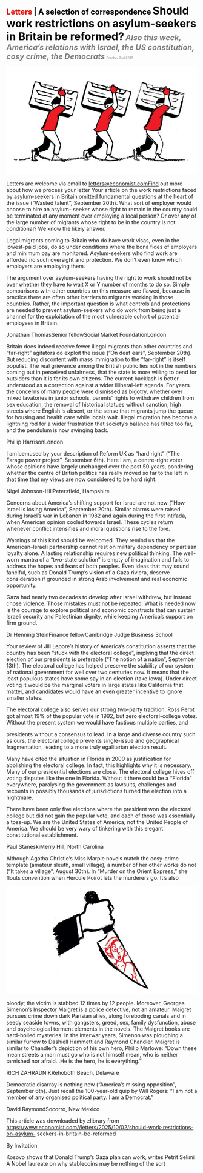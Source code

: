 <span style="color:#E3120B; font-size:14.9pt; font-weight:bold;">Letters</span> <span style="color:#000000; font-size:14.9pt; font-weight:bold;">| A selection of correspondence</span>
<span style="color:#000000; font-size:21.0pt; font-weight:bold;">Should work restrictions on asylum-seekers in Britain be reformed?</span>
<span style="color:#808080; font-size:14.9pt; font-weight:bold; font-style:italic;">Also this week, America’s relations with Israel, the US constitution, cosy crime, the Democrats</span>
<span style="color:#808080; font-size:6.2pt;">October 2nd 2025</span>

![](../images/009_Should_work_restrictions_on_asylum-seekers_in_Britain_be_ref/p0035_img01.jpeg)

Letters are welcome via email to letters@economist.comFind out more about how we process your letter Your article on the work restrictions faced by asylum-seekers in Britain omitted fundamental questions at the heart of the issue (“Wasted talent”, September 20th). What sort of employer would choose to hire an asylum- seeker whose right to remain in the country could be terminated at any moment over employing a local person? Or over any of the large number of migrants whose right to be in the country is not conditional? We know the likely answer.

Legal migrants coming to Britain who do have  work visas, even in the lowest-paid jobs, do so under conditions where the bona fides of employers and minimum pay are monitored. Asylum-seekers who find work are afforded no such oversight and protection. We don’t even know which employers are employing them.

The argument over asylum-seekers having the right to work should not be over whether they have to wait X or Y number of months to do so. Simple comparisons with other countries on this measure are flawed, because in practice there are often other barriers to migrants working in those countries. Rather, the important question is what controls and protections are needed to prevent asylum-seekers who do work from being just a channel for the exploitation of the most vulnerable cohort of potential employees in Britain.

Jonathan ThomasSenior fellowSocial Market FoundationLondon

Britain does indeed receive fewer illegal migrants than other countries and “far-right” agitators do exploit the issue (”On deaf ears”, September 20th). But reducing discontent with mass immigration to the “far-right” is itself populist. The real grievance among the British public lies not in the numbers coming but in perceived unfairness, that the state is more willing to bend for outsiders than it is for its own citizens. The current backlash is better understood as a correction against a wider illiberal-left agenda. For years the concerns of many people were dismissed as bigotry, whether over mixed lavatories in junior schools, parents’ rights to withdraw children from sex education, the removal of historical statues without sanction, high streets where English is absent, or the sense that migrants jump the queue for housing and health care while locals wait. Illegal migration has become a lightning rod for a wider frustration that society’s balance has tilted too far, and the pendulum is now swinging back.

Phillip HarrisonLondon

I am bemused by your description of Reform UK as “hard right” (“The Farage power project”, September 6th). Here I am, a centre-right voter whose opinions have largely unchanged over the past 50 years, pondering whether the centre of British politics has really moved so far to the left in that time that my views are now considered to be hard right.

Nigel Johnson-HillPetersfield, Hampshire

Concerns about America’s shifting support for Israel are not new (“How Israel is losing America”, September 20th). Similar alarms were raised during Israel’s war in Lebanon in 1982 and again during the first intifada, when American opinion cooled towards Israel. These cycles return whenever conflict intensifies and moral questions rise to the fore.

Warnings of this kind should be welcomed. They remind us that the American–Israeli partnership cannot rest on military dependency or partisan loyalty alone. A lasting relationship requires new political thinking. The well-worn mantra of a “two-state solution” is empty of imagination and fails to address the hopes and fears of both peoples. Even ideas that may sound fanciful, such as Donald Trump’s vision of a Gaza riviera, deserve consideration if grounded in strong Arab involvement and real economic opportunity.

Gaza had nearly two decades to develop after Israel withdrew, but instead chose violence. Those mistakes must not be repeated. What is needed now is the courage to explore political and economic constructs that can sustain Israeli security and Palestinian dignity, while keeping America’s support on firm ground.

Dr Henning SteinFinance fellowCambridge Judge Business School

Your review of Jill Lepore’s history of America’s constitution asserts that the country has been “stuck with the electoral college”, implying that the direct election of our presidents is preferable (“The notion of a nation”, September 13th). The electoral college has helped preserve the stability of our system of national government for well over two centuries now. It means that the least populous states have some say in an election (take Iowa). Under direct voting it would be the marginal voters in large states like California that matter, and candidates would have an even greater incentive to ignore smaller states.

The electoral college also serves our strong two-party tradition. Ross Perot got almost 19% of the popular vote in 1992, but zero electoral-college votes. Without the present system we would have factious multiple parties, and

presidents without a consensus to lead. In a large and diverse country such as ours, the electoral college prevents single-issue and geographical fragmentation, leading to a more truly egalitarian election result.

Many have cited the situation in Florida in 2000 as justification for abolishing the electoral college. In fact, this highlights why it is necessary. Many of our presidential elections are close. The electoral college hives off voting disputes like the one in Florida. Without it there could be a “Florida” everywhere, paralysing the government as lawsuits, challenges and recounts in possibly thousands of jurisdictions turned the election into a nightmare.

There have been only five elections where the president won the electoral college but did not gain the popular vote, and each of those was essentially a toss-up. We are the United States of America, not the United People of America. We should be very wary of tinkering with this elegant constitutional establishment.

Paul StaneskiMerry Hill, North Carolina

Although Agatha Christie’s Miss Marple novels match the cosy-crime template (amateur sleuth, small village), a number of her other works do not (“It takes a village”, August 30th). In “Murder on the Orient Express,” she flouts convention when Hercule Poirot lets the murderers go. It’s also

![](../images/009_Should_work_restrictions_on_asylum-seekers_in_Britain_be_ref/p0038_img01.jpeg)

bloody; the victim is stabbed 12 times by 12 people. Moreover, Georges Simenon’s Inspector Maigret is a police detective, not an amateur. Maigret pursues crime down dark Parisian allies, along foreboding canals and in seedy seaside towns, with gangsters, greed, sex, family dysfunction, abuse and psychological torment elements in the novels. The Maigret books are hard-boiled mysteries. In the interwar years, Simenon was ploughing a similar furrow to Dashiell Hammett and Raymond Chandler. Maigret is similar to Chandler’s depiction of his own hero, Philip Marlowe: “Down these mean streets a man must go who is not himself mean, who is neither tarnished nor afraid…He is the hero, he is everything.”

RICH ZAHRADNIKRehoboth Beach, Delaware

Democratic disarray is nothing new (“America’s missing opposition”, September 6th). Just recall the 100-year-old quip by Will Rogers: “I am not a member of any organised political party. I am a Democrat.”

David RaymondSocorro, New Mexico

This article was downloaded by zlibrary from https://www.economist.com//letters/2025/10/02/should-work-restrictions-on-asylum- seekers-in-britain-be-reformed

By Invitation

Kosovo shows that Donald Trump’s Gaza plan can work, writes Petrit Selimi A Nobel laureate on why stablecoins may be nothing of the sort